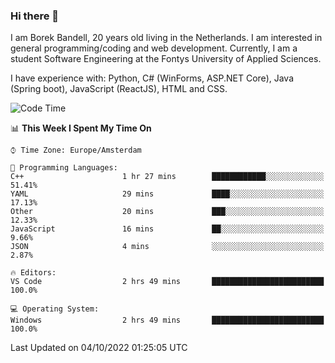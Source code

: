 ### Hi there 👋

I am Borek Bandell, 20 years old living in the Netherlands. I am interested in general programming/coding and web development. Currently, I am a student Software Engineering at the Fontys University of Applied Sciences.

I have experience with: Python, C# (WinForms, ASP.NET Core), Java (Spring boot), JavaScript (ReactJS), HTML and CSS.

<!--START_SECTION:waka-->
![Code Time](http://img.shields.io/badge/Code%20Time-239%20hrs%2027%20mins-blue)

📊 **This Week I Spent My Time On** 

```text
⌚︎ Time Zone: Europe/Amsterdam

💬 Programming Languages: 
C++                      1 hr 27 mins        ████████████░░░░░░░░░░░░░   51.41% 
YAML                     29 mins             ████░░░░░░░░░░░░░░░░░░░░░   17.13% 
Other                    20 mins             ███░░░░░░░░░░░░░░░░░░░░░░   12.33% 
JavaScript               16 mins             ██░░░░░░░░░░░░░░░░░░░░░░░   9.66% 
JSON                     4 mins              ░░░░░░░░░░░░░░░░░░░░░░░░░   2.87%

🔥 Editors: 
VS Code                  2 hrs 49 mins       █████████████████████████   100.0%

💻 Operating System: 
Windows                  2 hrs 49 mins       █████████████████████████   100.0%

```


 Last Updated on 04/10/2022 01:25:05 UTC
<!--END_SECTION:waka-->

<!--**tcBorek2002/tcBorek2002** is a ✨ _special_ ✨ repository because its `README.md` (this file) appears on your GitHub profile.

Here are some ideas to get you started:

- 🔭 I’m currently working on ...
- 🌱 I’m currently learning ...
- 👯 I’m looking to collaborate on ...
- 🤔 I’m looking for help with ...
- 💬 Ask me about ...
- 📫 How to reach me: ...
- 😄 Pronouns: ...
- ⚡ Fun fact: ...
-->
